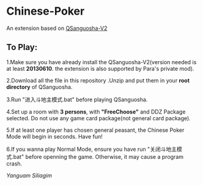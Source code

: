 Chinese-Poker
=============

An extension based on [QSanguosha-V2](https://github.com/gaodayihao/QSanguosha)


To Play:	
-------
	
	
1.Make sure you have already install the QSanguosha-V2(version needed is at least **20130610**. the extension is
also supported by Para's private mod).
	
	
2.Download all the file in this repository .Unzip and put them in your **root directory** of QSanguosha.
	
	
3.Run "进入斗地主模式.bat" before playing QSanguosha.
	
	
4.Set up a room with **3 persons**, with **"FreeChoose"** and DDZ Package selected. Do not use any game
card package(not general card package).
	
	
5.If at least one player has chosen general peasant, the Chinese Poker Mode will begin in seconds. Have fun!
	
	
6.If you wanna play Normal Mode, ensure you have run "关闭斗地主模式.bat" before openning the game.
Otherwise, it may cause a program crash.
	
	
*Yanguam Siliagim*